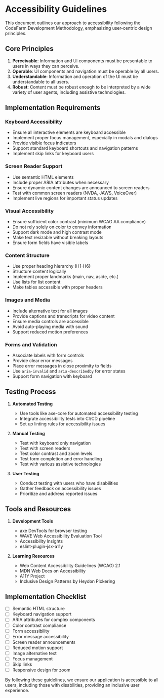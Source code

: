 
# Accessibility Guidelines

This document outlines our approach to accessibility following the CodeFarm Development Methodology, emphasizing user-centric design principles.

## Core Principles

1. **Perceivable**: Information and UI components must be presentable to users in ways they can perceive.
2. **Operable**: UI components and navigation must be operable by all users.
3. **Understandable**: Information and operation of the UI must be understandable to all users.
4. **Robust**: Content must be robust enough to be interpreted by a wide variety of user agents, including assistive technologies.

## Implementation Requirements

### Keyboard Accessibility

- Ensure all interactive elements are keyboard accessible
- Implement proper focus management, especially in modals and dialogs
- Provide visible focus indicators
- Support standard keyboard shortcuts and navigation patterns
- Implement skip links for keyboard users

### Screen Reader Support

- Use semantic HTML elements
- Include proper ARIA attributes when necessary
- Ensure dynamic content changes are announced to screen readers
- Test with common screen readers (NVDA, JAWS, VoiceOver)
- Implement live regions for important status updates

### Visual Accessibility

- Ensure sufficient color contrast (minimum WCAG AA compliance)
- Do not rely solely on color to convey information
- Support dark mode and high contrast mode
- Make text resizable without breaking layouts
- Ensure form fields have visible labels

### Content Structure

- Use proper heading hierarchy (H1-H6)
- Structure content logically
- Implement proper landmarks (main, nav, aside, etc.)
- Use lists for list content
- Make tables accessible with proper headers

### Images and Media

- Include alternative text for all images
- Provide captions and transcripts for video content
- Ensure media controls are accessible
- Avoid auto-playing media with sound
- Support reduced motion preferences

### Forms and Validation

- Associate labels with form controls
- Provide clear error messages
- Place error messages in close proximity to fields
- Use `aria-invalid` and `aria-describedby` for error states
- Support form navigation with keyboard

## Testing Process

1. **Automated Testing**
   - Use tools like axe-core for automated accessibility testing
   - Integrate accessibility tests into CI/CD pipeline
   - Set up linting rules for accessibility issues

2. **Manual Testing**
   - Test with keyboard only navigation
   - Test with screen readers
   - Test color contrast and zoom levels
   - Test form completion and error handling
   - Test with various assistive technologies

3. **User Testing**
   - Conduct testing with users who have disabilities
   - Gather feedback on accessibility issues
   - Prioritize and address reported issues

## Tools and Resources

1. **Development Tools**
   - axe DevTools for browser testing
   - WAVE Web Accessibility Evaluation Tool
   - Accessibility Insights
   - eslint-plugin-jsx-a11y

2. **Learning Resources**
   - Web Content Accessibility Guidelines (WCAG) 2.1
   - MDN Web Docs on Accessibility
   - A11Y Project
   - Inclusive Design Patterns by Heydon Pickering

## Implementation Checklist

- [ ] Semantic HTML structure
- [ ] Keyboard navigation support
- [ ] ARIA attributes for complex components
- [ ] Color contrast compliance
- [ ] Form accessibility
- [ ] Error message accessibility
- [ ] Screen reader announcements
- [ ] Reduced motion support
- [ ] Image alternative text
- [ ] Focus management
- [ ] Skip links
- [ ] Responsive design for zoom

By following these guidelines, we ensure our application is accessible to all users, including those with disabilities, providing an inclusive user experience.

